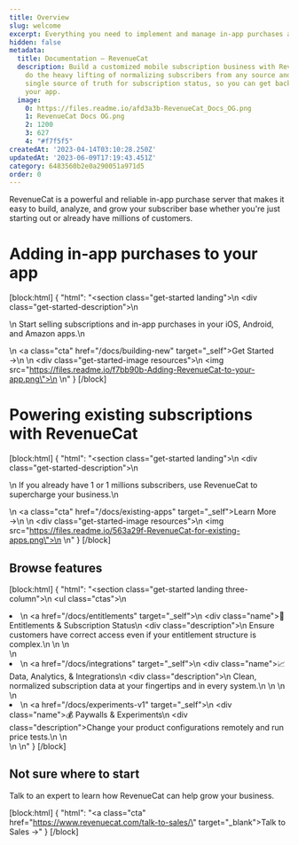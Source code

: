 ```yaml
---
title: Overview
slug: welcome
excerpt: Everything you need to implement and manage in-app purchases and subscriptions
hidden: false
metadata:
  title: Documentation – RevenueCat
  description: Build a customized mobile subscription business with RevenueCat. We
    do the heavy lifting of normalizing subscribers from any source and maintain a
    single source of truth for subscription status, so you can get back to building
    your app.
  image:
    0: https://files.readme.io/afd3a3b-RevenueCat_Docs_OG.png
    1: RevenueCat Docs OG.png
    2: 1200
    3: 627
    4: "#f7f5f5"
createdAt: '2023-04-14T03:10:28.250Z'
updatedAt: '2023-06-09T17:19:43.451Z'
category: 6483560b2e0a290051a971d5
order: 0
---
```

RevenueCat is a powerful and reliable in-app purchase server that makes it easy to build, analyze, and grow your subscriber base whether you're just starting out or already have millions of customers.

# Adding in-app purchases to your app

[block:html]
{
  "html": "<section class=\"get-started landing\">\n <div class=\"get-started-description\">\n <p>\n Start selling subscriptions and in-app purchases in your iOS, Android, and Amazon apps.\n </p>\n <a class=\"cta\" href=\"/docs/building-new\" target=\"_self\">Get Started →</a>\n </div>\n <div class=\"get-started-image resources\">\n <img src=\"https://files.readme.io/f7bb90b-Adding-RevenueCat-to-your-app.png\">\n </div>\n</section>"
}
[/block]



# Powering existing subscriptions with RevenueCat

[block:html]
{
  "html": "<section class=\"get-started landing\">\n <div class=\"get-started-description\">\n <p>\n If you already have 1 or 1 millions subscribers, use RevenueCat to supercharge your business.\n </p>\n <a class=\"cta\" href=\"/docs/existing-apps\" target=\"_self\">Learn More →</a>\n </div>\n <div class=\"get-started-image resources\">\n <img src=\"https://files.readme.io/563a29f-RevenueCat-for-existing-apps.png\">\n </div>\n</section>"
}
[/block]



## Browse features

[block:html]
{
  "html": "<section class=\"get-started landing three-column\">\n <ul class=\"ctas\">\n <li>\n <a href=\"/docs/entitlements\" target=\"_self\">\n <div class=\"name\">🔑 Entitlements & Subscription Status</div>\n <div class=\"description\">\n Ensure customers have correct access even if your entitlement structure is complex.\n </div>\n </a>\n </li>\n <li>\n <a href=\"/docs/integrations\" target=\"_self\">\n <div class=\"name\">📈 Data, Analytics, & Integrations</div>\n <div class=\"description\">\n Clean, normalized subscription data at your fingertips and in every system.\n </div>\n </a>\n </li>\n <li>\n <a href=\"/docs/experiments-v1\" target=\"_self\">\n <div class=\"name\">💰 Paywalls & Experiments</div>\n <div class=\"description\">Change your product configurations remotely and run price tests.</div>\n </a>\n </li>\n </ul>\n</section>"
}
[/block]



## Not sure where to start

 Talk to an expert to learn how RevenueCat can help grow your business.

[block:html]
{
  "html": "<a class=\"cta\" href=\"https://www.revenuecat.com/talk-to-sales/\" target=\"_blank\">Talk to Sales →</a>"
}
[/block]